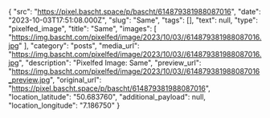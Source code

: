 {
  "src": "https://pixel.bascht.space/p/bascht/614879381988087016",
  "date": "2023-10-03T17:51:08.000Z",
  "slug": "Same",
  "tags": [],
  "text": null,
  "type": "pixelfed_image",
  "title": "Same",
  "images": [
    "https://img.bascht.com/pixelfed/image/2023/10/03//614879381988087016.jpg"
  ],
  "category": "posts",
  "media_url": "https://img.bascht.com/pixelfed/image/2023/10/03//614879381988087016.jpg",
  "description": "Pixelfed Image: Same",
  "preview_url": "https://img.bascht.com/pixelfed/image/2023/10/03//614879381988087016_preview.jpg",
  "original_url": "https://pixel.bascht.space/p/bascht/614879381988087016",
  "location_latitude": "50.683760",
  "additional_payload": null,
  "location_longitude": "7.186750"
}